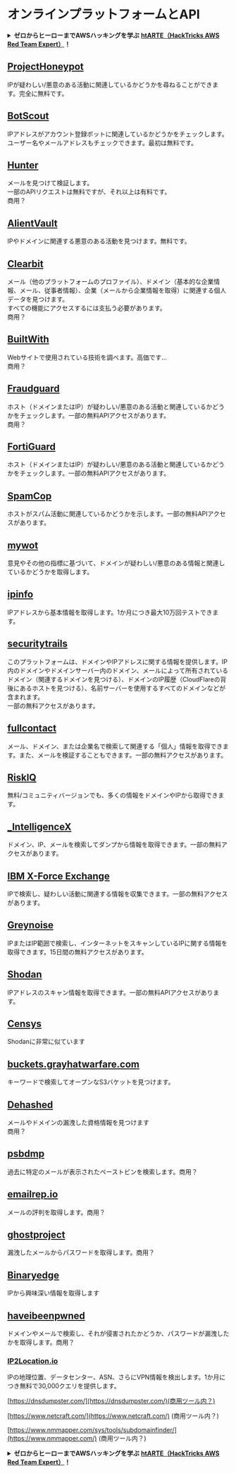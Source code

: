 # オンラインプラットフォームとAPI

<details>

<summary><strong>ゼロからヒーローまでAWSハッキングを学ぶ</strong> <a href="https://training.hacktricks.xyz/courses/arte"><strong>htARTE（HackTricks AWS Red Team Expert）</strong></a><strong>！</strong></summary>

HackTricksをサポートする他の方法：

- **HackTricksで企業を宣伝したい**場合や**HackTricksをPDFでダウンロード**したい場合は、[**サブスクリプションプラン**](https://github.com/sponsors/carlospolop)をチェックしてください！
- [**公式PEASS＆HackTricksグッズ**](https://peass.creator-spring.com)を入手する
- [**The PEASS Family**](https://opensea.io/collection/the-peass-family)を発見し、独占的な[**NFTs**](https://opensea.io/collection/the-peass-family)を入手する
- **💬 [Discordグループ](https://discord.gg/hRep4RUj7f)**に参加するか、[**telegramグループ**](https://t.me/peass)に参加するか、**Twitter** 🐦で私たちをフォローする [**@hacktricks\_live**](https://twitter.com/hacktricks\_live)**。**
- **ハッキングテクニックを共有するために** [**HackTricks**](https://github.com/carlospolop/hacktricks)と[**HackTricks Cloud**](https://github.com/carlospolop/hacktricks-cloud)のGitHubリポジトリにPRを提出する

</details>

## [ProjectHoneypot](https://www.projecthoneypot.org/)

IPが疑わしい/悪意のある活動に関連しているかどうかを尋ねることができます。完全に無料です。

## [**BotScout**](http://botscout.com/api.htm)

IPアドレスがアカウント登録ボットに関連しているかどうかをチェックします。ユーザー名やメールアドレスもチェックできます。最初は無料です。

## [Hunter](https://hunter.io/)

メールを見つけて検証します。\
一部のAPIリクエストは無料ですが、それ以上は有料です。\
商用？

## [AlientVault](https://otx.alienvault.com/api)

IPやドメインに関連する悪意のある活動を見つけます。無料です。

## [Clearbit](https://dashboard.clearbit.com/)

メール（他のプラットフォームのプロファイル）、ドメイン（基本的な企業情報、メール、従事者情報）、企業（メールから企業情報を取得）に関連する個人データを見つけます。\
すべての機能にアクセスするには支払う必要があります。\
商用？

## [BuiltWith](https://builtwith.com/)

Webサイトで使用されている技術を調べます。高価です...\
商用？

## [Fraudguard](https://fraudguard.io/)

ホスト（ドメインまたはIP）が疑わしい/悪意のある活動と関連しているかどうかをチェックします。一部の無料APIアクセスがあります。\
商用？

## [FortiGuard](https://fortiguard.com/)

ホスト（ドメインまたはIP）が疑わしい/悪意のある活動と関連しているかどうかをチェックします。一部の無料APIアクセスがあります。

## [SpamCop](https://www.spamcop.net/)

ホストがスパム活動に関連しているかどうかを示します。一部の無料APIアクセスがあります。

## [mywot](https://www.mywot.com/)

意見やその他の指標に基づいて、ドメインが疑わしい/悪意のある情報と関連しているかどうかを取得します。

## [ipinfo](https://ipinfo.io/)

IPアドレスから基本情報を取得します。1か月につき最大10万回テストできます。

## [securitytrails](https://securitytrails.com/app/account)

このプラットフォームは、ドメインやIPアドレスに関する情報を提供します。IP内のドメインやドメインサーバー内のドメイン、メールによって所有されているドメイン（関連するドメインを見つける）、ドメインのIP履歴（CloudFlareの背後にあるホストを見つける）、名前サーバーを使用するすべてのドメインなどが含まれます。\
一部の無料アクセスがあります。

## [fullcontact](https://www.fullcontact.com/)

メール、ドメイン、または企業名で検索して関連する「個人」情報を取得できます。また、メールを検証することもできます。一部の無料アクセスがあります。

## [RiskIQ](https://www.spiderfoot.net/documentation/)

無料/コミュニティバージョンでも、多くの情報をドメインやIPから取得できます。

## [\_IntelligenceX](https://intelx.io/)

ドメイン、IP、メールを検索してダンプから情報を取得できます。一部の無料アクセスがあります。

## [IBM X-Force Exchange](https://exchange.xforce.ibmcloud.com/)

IPで検索し、疑わしい活動に関連する情報を収集できます。一部の無料アクセスがあります。

## [Greynoise](https://viz.greynoise.io/)

IPまたはIP範囲で検索し、インターネットをスキャンしているIPに関する情報を取得できます。15日間の無料アクセスがあります。

## [Shodan](https://www.shodan.io/)

IPアドレスのスキャン情報を取得できます。一部の無料APIアクセスがあります。

## [Censys](https://censys.io/)

Shodanに非常に似ています

## [buckets.grayhatwarfare.com](https://buckets.grayhatwarfare.com/)

キーワードで検索してオープンなS3バケットを見つけます。

## [Dehashed](https://www.dehashed.com/data)

メールやドメインの漏洩した資格情報を見つけます\
商用？

## [psbdmp](https://psbdmp.ws/)

過去に特定のメールが表示されたペーストビンを検索します。商用？

## [emailrep.io](https://emailrep.io/key)

メールの評判を取得します。商用？

## [ghostproject](https://ghostproject.fr/)

漏洩したメールからパスワードを取得します。商用？

## [Binaryedge](https://www.binaryedge.io/)

IPから興味深い情報を取得します

## [haveibeenpwned](https://haveibeenpwned.com/)

ドメインやメールで検索し、それが侵害されたかどうか、パスワードが漏洩したかを取得します。商用？

### [IP2Location.io](https://www.ip2location.io/)

IPの地理位置、データセンター、ASN、さらにVPN情報を検出します。1か月につき無料で30,000クエリを提供します。



[https://dnsdumpster.com/](https://dnsdumpster.com/)(商用ツール内？)

[https://www.netcraft.com/](https://www.netcraft.com/) (商用ツール内？)

[https://www.nmmapper.com/sys/tools/subdomainfinder/](https://www.nmmapper.com/) (商用ツール内？)

<details>

<summary><strong>ゼロからヒーローまでAWSハッキングを学ぶ</strong> <a href="https://training.hacktricks.xyz/courses/arte"><strong>htARTE（HackTricks AWS Red Team Expert）</strong></a><strong>！</strong></summary>

HackTricksをサポートする他の方法：

- **HackTricksで企業を宣伝したい**場合や**HackTricksをPDFでダウンロード**したい場合は、[**サブスクリプションプラン**](https://github.com/sponsors/carlospolop)をチェックしてください！
- [**公式PEASS＆HackTricksグッズ**](https://peass.creator-spring.com)を入手する
- [**The PEASS Family**](https://opensea.io/collection/the-peass-family)を発見し、独占的な[**NFTs**](https://opensea.io/collection/the-peass-family)を入手する
- **💬 [Discordグループ](https://discord.gg/hRep4RUj7f)**に参加するか、[**telegramグループ**](https://t.me/peass)に参加するか、**Twitter** 🐦で私たちをフォローする [**@hacktricks\_live**](https://twitter.com/hacktricks\_live)**。**
- **ハッキングテクニックを共有するために** [**HackTricks**](https://github.com/carlospolop/hacktricks)と[**HackTricks Cloud**](https://github.com/carlospolop/hacktricks-cloud)のGitHubリポジトリにPRを提出する

</details>
